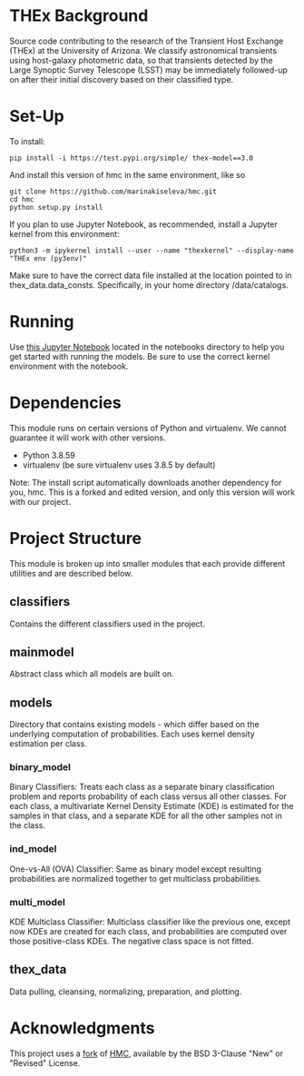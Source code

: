 # THEx Background
Source code contributing to the research of the Transient Host Exchange (THEx) at the University of Arizona. We classify astronomical transients using host-galaxy photometric data, so that transients detected by the Large Synoptic Survey Telescope (LSST) may be immediately followed-up on after their initial discovery based on their classified type.


# Set-Up
To install:
```
pip install -i https://test.pypi.org/simple/ thex-model==3.0
```

And install this version of hmc in the same environment, like so
```
git clone https://github.com/marinakiseleva/hmc.git
cd hmc
python setup.py install
```
If you plan to use Jupyter Notebook, as recommended, install a Jupyter kernel from this environment:
```
python3 -m ipykernel install --user --name "thexkernel" --display-name "THEx env (py3env)"
```

Make sure to have the correct data file installed at the location pointed to in thex_data.data_consts. Specifically, in your home directory /data/catalogs. 


# Running
Use [this Jupyter Notebook](notebooks/Models.ipynb) located in the notebooks directory to help you get started with running the models. Be sure to use the correct kernel environment with the notebook.

# Dependencies
This module runs on certain versions of Python and virtualenv. We cannot guarantee it will work with other versions.
- Python 3.8.59
- virtualenv (be sure virtualenv uses 3.8.5 by default)

Note: The install script automatically downloads another dependency for you, hmc. This is a forked and edited version, and only this version will work with our project.

# Project Structure
This module is broken up into smaller modules that each provide different utilities and are described below.

## classifiers
Contains the different classifiers used in the project. 

## mainmodel
Abstract class which all models are built on. 

## models
Directory that contains existing models - which differ based on the underlying computation of probabilities. Each uses kernel density estimation per class.

### binary_model
Binary Classifiers: Treats each class as a separate binary classification problem and reports probability of each class versus all other classes. For each class, a multivariate Kernel Density Estimate (KDE) is estimated for the samples in that class, and a separate KDE for all the other samples not in the class. 

### ind_model
One-vs-All (OVA) Classifier: Same as binary model except resulting probabilities are normalized together to get multiclass probabilities. 

### multi_model
KDE Multiclass Classifier: Multiclass classifier like the previous one, except now KDEs are created for each class, and probabilities are computed over those positive-class KDEs. The negative class space is not fitted.


## thex_data
Data pulling, cleansing, normalizing, preparation, and plotting.


# Acknowledgments
This project uses a [fork](https://github.com/marinakiseleva/hmc) of [HMC](https://github.com/davidwarshaw/hmc), available by the BSD 3-Clause "New" or "Revised" License.  
